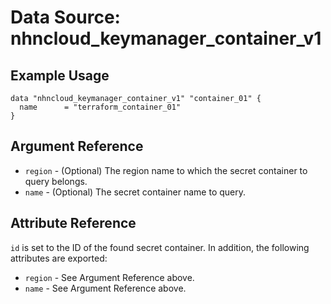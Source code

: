 # Data Source: nhncloud_keymanager_container_v1

## Example Usage

```
data "nhncloud_keymanager_container_v1" "container_01" {
  name      = "terraform_container_01"
}
```

## Argument Reference

* `region` - (Optional) The region name to which the secret container to query belongs.
* `name` - (Optional) The secret container name to query.

## Attribute Reference

`id` is set to the ID of the found secret container. In addition, the following attributes are exported:

* `region` - See Argument Reference above.
* `name` - See Argument Reference above.
